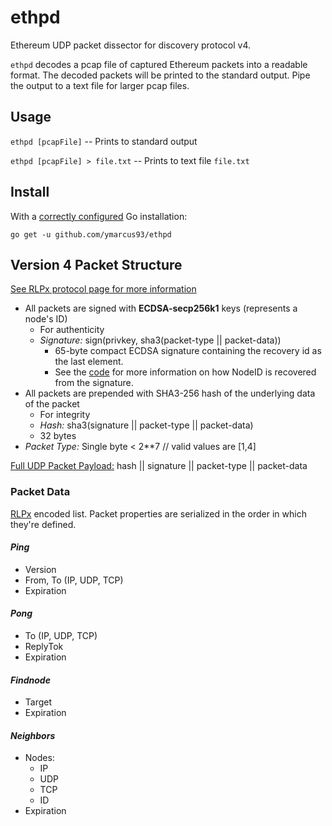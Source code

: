 # ethpd
Ethereum UDP packet dissector for discovery protocol v4.

`ethpd` decodes a pcap file of captured Ethereum packets into a readable format.
The decoded packets will be printed to the standard output. Pipe the output to a text file for larger pcap files.

## Usage
`ethpd [pcapFile]` -- Prints to standard output

`ethpd [pcapFile] > file.txt` -- Prints to text file `file.txt`

## Install

With a [correctly configured](https://golang.org/doc/code.html#GOPATH) Go installation:

```
go get -u github.com/ymarcus93/ethpd
```

## Version 4 Packet Structure
[See RLPx protocol page for more information](https://github.com/ethereum/devp2p/blob/master/rlpx.md)

* All packets are signed with **ECDSA-secp256k1** keys (represents a node's ID)
	- For authenticity
	- _Signature:_ sign(privkey, sha3(packet-type || packet-data))
		- 65-byte compact ECDSA signature containing the recovery id as the last element.
		- See the [code](https://github.com/ethereum/go-ethereum/blob/master/crypto/secp256k1/secp256.go#L68) for more information on how NodeID is recovered from the signature.
* All packets are prepended with SHA3-256 hash of the underlying data of the packet
	- For integrity
	- _Hash:_ sha3(signature || packet-type || packet-data)
	- 32 bytes
* _Packet Type:_ Single byte < 2**7 // valid values are [1,4]

<u>Full UDP Packet Payload:</u> hash || signature || packet-type || packet-data

### Packet Data ###
[RLPx](https://github.com/ethereum/devp2p/blob/master/rlpx.md#node-discovery) encoded list. Packet properties are serialized in the order in which they're defined.

#### _Ping_ ####
* Version
* From, To (IP, UDP, TCP)
* Expiration

#### _Pong_ ####
* To (IP, UDP, TCP)
* ReplyTok
* Expiration

#### _Findnode_ ####
* Target
* Expiration

#### _Neighbors_ ####
* Nodes:
	- IP
	- UDP
	- TCP
	- ID
* Expiration